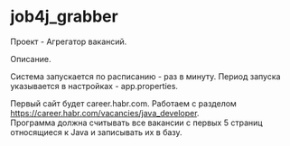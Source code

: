 # job4j_grabber

Проект - Агрегатор вакансий.

Описание.

Система запускается по расписанию - раз в минуту.
Период запуска указывается в настройках - app.properties.

Первый сайт будет career.habr.com.
Работаем с разделом https://career.habr.com/vacancies/java_developer.  
Программа должна считывать все вакансии c первых 5 страниц относящиеся к Java и записывать их в базу.
